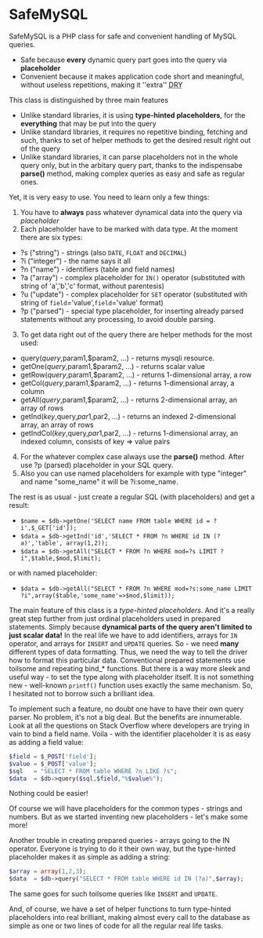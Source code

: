 SafeMySQL
=========

SafeMySQL is a PHP class for safe and convenient handling of MySQL queries.
- Safe because <b>every</b> dynamic query part goes into the query via <b>placeholder</b>
- Convenient because it makes application code short and meaningful, without useless repetitions, making it ''extra'' <abbr title="Don't Repeat Yourself">DRY</abbr>

This class is distinguished by three main features
- Unlike standard libraries, it is using **type-hinted placeholders**, for the **everything** that may be put into the query
- Unlike standard libraries, it requires no repetitive binding, fetching and such,
thanks to set of helper methods to get the desired result right out of the query
- Unlike standard libraries, it can parse placeholders not in the whole query only, but in the arbitary query part, 
thanks to the indispensabe **parse()** method, making complex queries as easy and safe as regular ones.

Yet, it is very easy to use. You need to learn only a few things:

1. You have to **always** pass whatever dynamical data into the query via *placeholder*
2. Each placeholder have to be marked with data type. At the moment there are six types:
 * ?s ("string")  - strings (also ```DATE```, ```FLOAT``` and ```DECIMAL```)
 * ?i ("integer") - the name says it all 
 * ?n ("name")    - identifiers (table and field names) 
 * ?a ("array")   - complex placeholder for ```IN()``` operator  (substituted with string of 'a','b','c' format, without parentesis)
 * ?u ("update")  - complex placeholder for ```SET``` operator (substituted with string of `field`='value',`field`='value' format)
 * ?p ("parsed")  - special type placeholder, for inserting already parsed statements without any processing, to avoid double parsing.
3. To get data right out of the query there are helper methods for the most used:
 * query($query,$param1,$param2, ...) - returns mysqli resource.
 * getOne($query,$param1,$param2, ...) - returns scalar value
 * getRow($query,$param1,$param2, ...) - returns 1-dimensional array, a row
 * getCol($query,$param1,$param2, ...) - returns 1-dimensional array, a column
 * getAll($query,$param1,$param2, ...) - returns 2-dimensional array, an array of rows
 * getInd($key,$query,$par1,$par2, ...) - returns an indexed 2-dimensional array, an array of rows
 * getIndCol($key,$query,$par1,$par2, ...) - returns 1-dimensional array, an indexed column, consists of key => value pairs
4. For the whatever complex case always use the **parse()** method. After use ?p (parsed) placeholder in your SQL query.
5. Also you can use named placeholders for example with type "integer" and name "some_name" it will be ?i:some_name.

The rest is as usual - just create a regular SQL (with placeholders) and get a result:

* ```$name = $db->getOne('SELECT name FROM table WHERE id = ?i',$_GET['id']);```
* ```$data = $db->getInd('id','SELECT * FROM ?n WHERE id IN (?a)','table', array(1,2));```
* ```$data = $db->getAll("SELECT * FROM ?n WHERE mod=?s LIMIT ?i",$table,$mod,$limit);```

or with named placeholder:

* ```$data = $db->getAll("SELECT * FROM ?n WHERE mod=?s:some_name LIMIT ?i",array($table,'some_name'=>$mod,$limit));```

The main feature of this class is a <i>type-hinted placeholders</i>. 
And it's a really great step further from just ordinal placeholders used in prepared statements. 
Simply because <b>dynamical parts of the query aren't limited to just scalar data!</b>
In the real life we have to add identifiers, arrays for ```IN``` operator, and arrays for ```INSERT``` and ```UPDATE``` queries.
So - we need <b>many</b> different types of data formatting. Thus, we need the way to tell the driver how to format this particular data. 
Conventional prepared statements use toilsome and repeating bind_* functions. 
But there is a way more sleek and useful way - to set the type along with placeholder itself. It is not something new - well-known ```printf()``` function uses exactly the same mechanism. So, I hesitated not to borrow such a brilliant idea.

To implement such a feature, no doubt one have to have their own query parser. No problem, it's not a big deal. But the benefits are innumerable. 
Look at all the questions on Stack Overflow where developers are trying in vain to bind a field name.
Voila - with the identifier placeholder it is as easy as adding a field value:

```php
$field = $_POST['field'];
$value = $_POST['value'];
$sql   = "SELECT * FROM table WHERE ?n LIKE ?s";
$data  = $db->query($sql,$field,"%$value%");
```

Nothing could be easier!

Of course we will have placeholders for the common types - strings and numbers.
But as we started inventing new placeholders - let's make some more!

Another trouble in creating prepared queries - arrays going to the IN operator. Everyone is trying to do it their own way, but the type-hinted placeholder makes it as simple as adding a string:

```php
$array = array(1,2,3);
$data  = $db->query("SELECT * FROM table WHERE id IN (?a)",$array);
```

The same goes for such toilsome queries like ```INSERT``` and ```UPDATE```.

And, of course, we have a set of helper functions to turn type-hinted placeholders into real brilliant, making almost every call to the database as simple as one or two lines of code for all the regular real life tasks.
